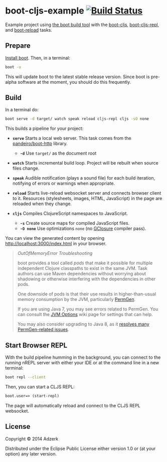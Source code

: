 # boot-cljs-example [![Build Status][badge]][build]

Example project using [the boot build tool][boot] with the [boot-cljs],
[boot-cljs-repl], and [boot-reload] tasks.

## Prepare

[Install boot][installboot].  Then, in a terminal:

```bash
boot -u
```

This will update boot to the latest stable release version. Since boot is
pre-alpha software at the moment, you should do this frequently.

## Build

In a terminal do:

```bash
boot serve -d target/ watch speak reload cljs-repl cljs -sO none
```

This builds a pipeline for your project:

* **`serve`** Starts a local web server.  This task comes from the
  [pandeiro/boot-http](https://github.com/pandeiro/boot-http) library.
  * **`-d`** Use `target/` as the document root

* **`watch`** Starts incremental build loop. Project will be rebuilt when source
  files change.

* **`speak`** Audible notification (plays a sound file) for each build iteration,
  notifying of errors or warnings when appropriate.

* **`reload`** Starts live-reload websocket server and connects browser client
  to it. Resources (stylesheets, images, HTML, JavaScript) in the page are
  reloaded when they change.

* **`cljs`** Compiles ClojureScript namespaces to JavaScript.
  * **`-s`** Create source maps for compiled JavaScript files.
  * **`-O none`** Use optimizations `none` (no [GClosure][gclosure] compiler pass).

You can view the generated content by opening
[http://localhost:3000/index.html](http://localhost:3000/index.html)
in your browser.

> *OutOfMemoryError Troubleshooting*
>
> boot provides a tool called _pods_ that make it possible for multiple
> independent Clojure classpaths to exist in the same JVM.  Task authors
> can use Maven dependencies without worrying about
> shadowing or otherwise interfering with the dependencies in other pods.
>
> One downside of pods is that their use results in higher-than-usual
> memory consumption by the JVM, particularly
> [PermGen](http://stackoverflow.com/questions/88235/dealing-with-java-lang-outofmemoryerror-permgen-space-error).
>
> If you are using Java 7, you may see errors related to PermGen.  You
> can consult the
> [JVM Options](https://github.com/boot-clj/boot/wiki/JVM-Options) wiki
> page for settings that can help.
>
> You may also consider upgrading to Java 8, as it
> [resolves many PermGen-related issues](http://www.infoq.com/news/2013/03/java-8-permgen-metaspace).

## Start Browser REPL

With the build pipeline humming in the background, you can connect to the running nREPL
server with either your IDE or at the command line in a new terminal:

```bash
boot repl --client
```

Then, you can start a CLJS REPL:

```clojure
boot.user=> (start-repl)
```

The page will automatically reload and connect to the CLJS REPL websocket.

## License

Copyright © 2014 Adzerk

Distributed under the Eclipse Public License either version 1.0 or (at
your option) any later version.

[badge]:            https://travis-ci.org/adzerk/boot-cljs-example.png?branch=master
[build]:            https://travis-ci.org/adzerk/boot-cljs-example
[boot]:             https://github.com/boot-clj/boot
[cider]:            https://github.com/clojure-emacs/cider
[boot-cljs]:        https://github.com/adzerk/boot-cljs
[boot-cljs-repl]:   https://github.com/adzerk/boot-cljs-repl
[boot-reload]:      https://github.com/adzerk/boot-reload
[installboot]:      https://github.com/boot-clj/boot#install
[gclosure]:         https://developers.google.com/closure/compiler/
